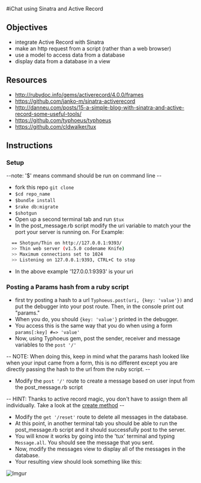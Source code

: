 #iChat using Sinatra and Active Record

## Objectives
* integrate Active Record with Sinatra
* make an http request from a script (rather than a web browser)
* use a model to access data from a database
* display data from a database in a view

## Resources
* http://rubydoc.info/gems/activerecord/4.0.0/frames
* https://github.com/janko-m/sinatra-activerecord
* http://danneu.com/posts/15-a-simple-blog-with-sinatra-and-active-record-some-useful-tools/
* https://github.com/typhoeus/typhoeus
* https://github.com/cldwalker/tux

## Instructions

### Setup

--note: '$' means command should be run on command line --

* fork this repo `git clone`
* `$cd repo_name`
* `$bundle install`
* `$rake db:migrate`
* `$shotgun`
* Open up a second terminal tab and run `$tux`
* In the post_message.rb script modify the uri variable to match your the port your server is running on. For Example:

````bash
  == Shotgun/Thin on http://127.0.0.1:9393/
  >> Thin web server (v1.5.0 codename Knife)
  >> Maximum connections set to 1024
  >> Listening on 127.0.0.1:9393, CTRL+C to stop
````
* In the above example '127.0.0.1:9393' is your uri

### Posting a Params hash from a ruby script

* first try posting a hash to a url `Typhoeus.post(uri, {key: 'value'})` and put the debugger into your post route. Then, in the console print out "params."
* When you do, you should `{key: 'value'}` printed in the debugger.
* You access this is the same way that you do when using a form `params[:key] #=> 'value'`
* Now, using Typhoeus gem, post the sender,  receiver and message variables to the `post '/'`

 -- NOTE: When doing this, keep in mind what the params hash looked like when your input came from a form, this is no different except you are directly passing the hash to the url from the ruby script. --

* Modify the `post '/'` route to create a message based on user input from the post_message.rb script

-- HINT: Thanks to active record magic, you don't have to assign them all individually. Take a look at the [create method]('http://apidock.com/rails/ActiveRecord/Base/create/class') --

* Modify the `get '/reset'` route to delete all messages in the database.
* At this point, in another terminal tab you should be able to run the post_message.rb script and it should successfully post to the server.
* You will know it works by going into the 'tux' terminal and typing `Message.all`. You should see the message that you sent.
* Now, modify the messages view to display all of the messages in the database.
* Your resulting view should look something like this:


![Imgur](http://i.imgur.com/Aao1Vul.png)